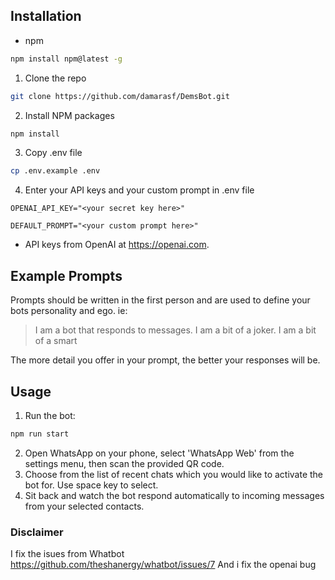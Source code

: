 ## Installation

* npm
```sh
npm install npm@latest -g
```

1. Clone the repo
```sh
git clone https://github.com/damarasf/DemsBot.git
```
2. Install NPM packages
```sh
npm install
```
3. Copy .env file
```sh
cp .env.example .env
```
4. Enter your API keys and your custom prompt in .env file
```JS
OPENAI_API_KEY="<your secret key here>"

DEFAULT_PROMPT="<your custom prompt here>"
```
* API keys from OpenAI at https://openai.com.


## Example Prompts

Prompts should be written in the first person and are used to define your bots personality and ego. ie:

> I am a bot that responds to messages. I am a bit of a joker. I am a bit of a smart

The more detail you offer in your prompt, the better your responses will be.


## Usage

1. Run the bot:
```sh
npm run start
```
2. Open WhatsApp on your phone, select 'WhatsApp Web' from the settings menu, then scan the provided QR code.
3. Choose from the list of recent chats which you would like to activate the bot for. Use space key to select.
4. Sit back and watch the bot respond automatically to incoming messages from your selected contacts.

### Disclaimer
I fix the isues from Whatbot https://github.com/theshanergy/whatbot/issues/7
And i fix the openai bug
